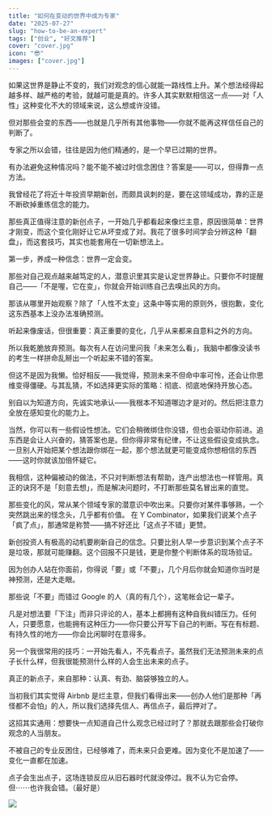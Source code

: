 ```yaml
---
title: "如何在变动的世界中成为专家"
date: "2025-07-27"
slug: "how-to-be-an-expert"
tags: ["创业", "好文推荐"]
cover: "cover.jpg"
icon: "😎"
images: ["cover.jpg"]
---
```

如果这世界是静止不变的，我们对观念的信心就能一路线性上升。某个想法经得起越多样、越严格的考验，就越可能是真的。许多人其实默默相信这一点——对「人性」这种变化不大的领域来说，这么想或许没错。



但对那些会变的东西——也就是几乎所有其他事物——你就不能再这样信任自己的判断了。



专家之所以会错，往往是因为他们精通的，是一个早已过期的世界。



有办法避免这种情况吗？能不能不被过时信念困住？答案是——可以，但得靠一点方法。



我曾经花了将近十年投资早期新创，而颇具讽刺的是，要在这领域成功，靠的正是不断砍掉重练信念的能力。



那些真正值得注意的新创点子，一开始几乎都看起来像烂主意，原因很简单：世界才刚变，而这个变化刚好让它从坏变成了对。我花了很多时间学会分辨这种「翻盘」，而这套技巧，其实也能套用在一切新想法上。



第一步，养成一种信念：世界一定会变。



那些对自己观点越来越笃定的人，潜意识里其实是认定世界静止。只要你不时提醒自己——「不是喔，它在变」，你就会开始训练自己去嗅出风的方向。



那该从哪里开始观察？除了「人性不太变」这条中等实用的原则外，很抱歉，变化这东西基本上没办法准确预测。



听起来像废话，但很重要：真正重要的变化，几乎从来都来自意料之外的方向。



所以我乾脆放弃预测。每次有人在访问里问我「未来怎么看」，我脑中都像没读书的考生一样拼命乱掰出一个听起来不错的答案。



但这不是因为我懒。恰好相反——我觉得，预测未来不但命中率可怜，还会让你思维变得僵硬。与其乱猜，不如选择更实际的策略：彻底、彻底地保持开放心态。



别自以为知道方向，先诚实地承认——我根本不知道哪边才是对的。然后把注意力全放在感知变化的能力上。



当然，你可以有一些假设性想法。它们会稍微绑住你没错，但也会驱动你前进。追东西是会让人兴奋的，猜答案也是。但你得非常有纪律，不让这些假设变成执念。
一旦别人开始把某个想法跟你绑在一起，那个想法就更可能变成你想相信的东西——这时你就该加倍怀疑它。



我相信，这种偏被动的做法，不只对判断想法有帮助，连产出想法也一样管用。真正的诀窍不是「刻意去想」，而是解决问题时，不打断那些莫名冒出来的直觉。



那些变化的风，常从某个领域专家的潜意识中吹出来。只要你对某件事够熟，一个突然跳出来的怪念头，几乎都有价值。
在 Y Combinator，如果我们说某个点子「疯了点」，那通常是称赞——搞不好还比「这点子不错」更赞。



新创投资人有极高的动机要刷新自己的信念。只要比别人早一步意识到某个点子不是垃圾，那就可能赚翻。这个回报不只是钱，更是你整个判断体系的现场验证。



因为创办人站在你面前，你得说「要」或「不要」，几个月后你就会知道你当时是神预测，还是大走眼。



那些说「不要」而错过 Google 的人（真的有几个），这笔帐会记一辈子。



凡是对想法要「下注」而非只评论的人，基本上都拥有这种自我纠错压力。任何人，只要愿意，也能拥有这种压力——你只要公开写下自己的判断。写在有标题、有持久性的地方——你会比闲聊时在意得多。



另一个我很常用的技巧：一开始先看人，不先看点子。虽然我们无法预测未来的点子长什么样，但我很能预测什么样的人会生出未来的点子。



真正的新点子，来自那种：认真、有劲、脑袋够独立的人。



当初我们其实觉得 Airbnb 是烂主意，但我们看得出来——创办人他们是那种「再怪都不会怕」的人，所以我们选择先信人、再信点子，最后押对了。



这招其实通用：想要快一点知道自己什么观念已经过时了？那就去跟那些会打破你观念的人当朋友。



不被自己的专业反困住，已经够难了，而未来只会更难。因为变化不是加速了——变化一直都在加速。



点子会生出点子，这场连锁反应从旧石器时代就没停过。我不认为它会停。
但⋯⋯也许我会错。（最好是）




![](https://prod-files-secure.s3.us-west-2.amazonaws.com/112d0858-5090-4d34-a606-b75eb8d65fd2/46476355-9cf3-4e99-9b7a-3531bc426380/1000202064.png?X-Amz-Algorithm=AWS4-HMAC-SHA256&X-Amz-Content-Sha256=UNSIGNED-PAYLOAD&X-Amz-Credential=ASIAZI2LB466TMNLOHVQ%2F20250727%2Fus-west-2%2Fs3%2Faws4_request&X-Amz-Date=20250727T183156Z&X-Amz-Expires=3600&X-Amz-Security-Token=IQoJb3JpZ2luX2VjEE8aCXVzLXdlc3QtMiJHMEUCID3c%2F3VECC0LCFTC03G4EzoKI4seEO3YC63Q1in7yLkYAiEAo6Di9%2FUqUo0nFWzSyZgRDm2z7bbsFhznmW75KjSS3Zwq%2FwMIeBAAGgw2Mzc0MjMxODM4MDUiDJRRyFo4LB9lE6SSlCrcAyGbW%2FQmqGufhzNGty%2BOaKSsl5fRZwyciH3%2B9u1snWqfidowz6gl07duS3utJkQ468RT3MeIa6azaD%2Bd4CYxL4BOcAwUzhToBrPxlaJZpQnBzumIK1tT2Xzy5JzslvsuUMQxInEr4iOa7JPPOgF9kOB%2FxXZGzkXIZzqJTBuuFaRz7%2B%2FPTKblvWm9rlU96TBjRvWDU5JoyxGRHAIzwGybTqH5Yo3vFxiyXP%2BGT1S1jeNqj4zbyhXXTccV5TR6IDFnbUwpBasxftImk%2FQSUByNBo7S11lQIOyPr1r7RR%2BIlwL5aCJjlZBbJQtLAhSwfXIpx8aznFQY2tYk16caYJfu5lGLAMJaMKbgPMEJy2rU6MejXXAycmsvQxoDvFgMjY%2Fzrb4Izt3YJt%2BH5DUCrUDAL7DgciS2tQj8mG%2B09rKywVFRrkdO8fA0g6Py9%2Bz%2F7cS2TPng1tZoik4Zw5T9ImaXpaonHxpHbX8pDjvvWA%2BQAt3BIvw%2BAoeRkDHSNqqtxJqHoBD7HhG5ov06lQTGXZAiOLNnHYHtFD%2BkewxwA3sN%2B024OGU%2FNZZpkbVdwujy4uYpzgd3YYGpC%2BRc5PCi4WjiehSZoT%2B6aYpy0dqXzIYpJieGgbwpdqc0f%2B36AW0%2FMKrsmMQGOqUBQjaP2e%2BRx6eDlH%2Bt6laEwRdQ7SB%2FA5kGfdmG7oaIYvltZzP7HziSOg6ZeffcnTVNMK2CwmbYfuR8BfkVxo7LEL5io%2FXzrl00osNUrcvdC3Y5tRIYhYmJBHUK%2FzXgGn2EXwbGDvXqEhA3WUP%2B%2BUAYONt3xFkDeOjBTm5eAEDUFVhNC8t%2FwJopqi%2BBZWOy%2FXGiRcsY6ghJHynUv6eRymyMpD7OdPb7&X-Amz-Signature=35626aa84e17d65ea91c42456b7353663cec6d16b68d779891c3930f22b57ee5&X-Amz-SignedHeaders=host&x-amz-checksum-mode=ENABLED&x-id=GetObject)

